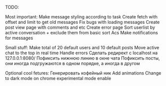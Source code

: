TODO: 

Most important:
Make message styling according to task
Create fetch with offset and limit to get old messages
Fix bugs with loading messages 
Create post view page with comments and etc
Create error page
Sort userlist by active conversation + exclude them from basic sort Acs
Make notifications for messages


Small stuff:
Make total of 20 default users and 10 default posts
Move active chat to the top in real time
Handle errors
Cделать редирект с localhost на 127.0.0.1:8080/
Пофиксить нижнюю линию в окне чата
Пофиксить посты, они иногда подгружаются в одном порядке, а иногда в другом


Optional cool fetures:
Генерировать кофейный ник
Add animations
Change to dark mode on chrome experimental mode enable
